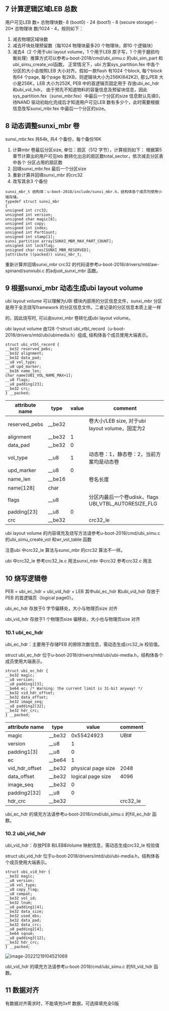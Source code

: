 ## 7 计算逻辑区域LEB 总数

用户可见LEB 数= 总物理块数- 8 (boot0) - 24 (boot1) - 8 (secure storage) - 20* 总物理块
数/1024 - 4，规则如下：

1. 减去物理区域块数
2. 减去坏块处理预留数（每1024 物理块最多20 个物理块，即10 个逻辑块）
3. 减去4（2 个用于ubi layout volume，1 个用于LEB 原子写，1 个用于磨损均衡处理）推算方式可以参考u-boot-2018/cmd/ubi_simu.c 的ubi_sim_part 和ubi_simu_create_vol函数。
   正常情况下，ubi 方案sys_partition.fex 中各个分区的大小会按照LEB 大小对齐。假如一款flash 有1024 个block, 每个block 有64 个page, 每个page 有2KB，则逻辑块大小为256K(642K2), 那么PEB 大小是256K，LEB 大小为252K, PEB 中的首逻辑页固定用于
   存放ubi_ec_hdr 和ubi_vid_hdr。
   由于预先不知道物料的容量信息及预留块信息，因此sys_partition.fex（sunxi_mbr.fex）中最后一个分区的size 信息默认先填0，待NAND 驱动初始化完成后才知道用户可见LEB 数有多少个，此时需要根据信息改写sunxi_mbr.fex 中最后一个分区的size。

## 8 动态调整sunxi_mbr 卷

sunxi_mbr.fex 共64k, 共4 个备份，每个备份16K

1. 计算mbr 卷最后分区size, 单位：扇区（512 字节），计算规则如下：
   根据第5 章节计算出的用户可见leb 数转化出总的扇区数total_sector，依次减去分区表中各个
   分区占用的扇区数
2. 回填sunxi_mbr.fex 最后一个分区size
3. 重新计算并回填sunxi_mbr 的crc32
4. 改写其余3 个备份

```
sunxi_mbr_t 结构体：u-boot-2018/include/sunxi_mbr.h，结构体各个成员均使用小端存储。
typedef struct sunxi_mbr
{
unsigned int crc32;
unsigned int version;
unsigned char magic[8];
unsigned int copy;
unsigned int index;
unsigned int PartCount;
unsigned int stamp[1];
sunxi_partition array[SUNXI_MBR_MAX_PART_COUNT];
unsigned int lockflag;
unsigned char res[SUNXI_MBR_RESERVED];
}attribute ((packed)) sunxi_mbr_t;
```

重新计算并回填sunxi_mbr crc32 的代码请参考u-boot-2018/drivers/mtd/aw-spinand/sunxiubi.c 的adjust_sunxi_mbr 函数。

## 9 根据sunxi_mbr 动态生成ubi layout volume

ubi layout volume 可以理解为UBI 模块内部用的分区信息文件，sunxi_mbr 分区是用于全志烧写framework 的分区信息文件。二者记录的分区信息本质上是一样

的，因此烧写时, 可以由sunxi_mbr 卷转化成ubi layout volume。

ubi layout volume 由128 个struct ubi_vtbl_record（u-boot-2018/drivers/mtd/ubi/ubimedia.h）组成, 结构体各个成员使用大端表示。

```
struct ubi_vtbl_record {
__be32 reserved_pebs;
__be32 alignment;
__be32 data_pad;
__u8 vol_type;
__u8 upd_marker;
__be16 name_len;
char name[UBI_VOL_NAME_MAX+1];
__u8 flags;
__u8 padding[23];
__be32 crc;
} __packed;
```

| attribute name | type   | value | comment                                              |
| -------------- | ------ | ----- | ---------------------------------------------------- |
| reserved_pebs  | __be32 |       | 卷大小/LEB size, 对于ubi layout volume，固定为2      |
| alignment      | __be32 | 1     |                                                      |
| data_pad       | __be32 | 0     |                                                      |
| vol_type       | __u8   | 1     | 动态卷：1，静态卷：2，当前方案均是动态卷             |
| upd_marker     | __u8   | 0     |                                                      |
| name_len       | __be16 |       | 卷名长度                                             |
| name[128]      | char   |       |                                                      |
| flags          | __u8   |       | 分区内最后一个卷udisk，flags UBI_VTBL_AUTORESIZE_FLG |
| padding[23]    | __u8   | 0     |                                                      |
| crc            | __be32 |       | crc32_le                                             |

ubi layout volume 的内容填充及烧写方法请参考u-boot-2018/cmd/ubi_simu.c 的ubi_simu_create_vol 和wr_vol_table 函数

注意ubi 中crc32_le 算法与sunxi_mbr 的crc32 算法不一样。

ubi 中crc32_le 参考crc32_le.c 用法sunxi_mbr 中crc32 参考crc32.c 用法

## 10 烧写逻辑卷

PEB = ubi_ec_hdr + ubi_vid_hdr + LEB
其中ubi_ec_hdr 和ubi_vid_hdr 存放于PEB 的首逻辑页（logical page0）。

ubi_ec_hdr 存放于0 字节偏移处，大小与物理页size 对齐

ubi_vid_hdr 存放于1 个物理页size 偏移处，大小也与物理页size 对齐

### 10.1 ubi_ec_hdr

ubi_ec_hdr：主要用于存储PEB 的擦除次数信息，需动态生成crc32_le 校验值。

struct ubi_ec_hdr 位于u-boot-2018/drivers/mtd/ubi/ubi-media.h，结构体各个成员使用大端表示。

```
struct ubi_ec_hdr {
__be32 magic;
__u8 version;
__u8 padding1[3];
__be64 ec; /* Warning: the current limit is 31-bit anyway! */
__be32 vid_hdr_offset;
__be32 data_offset;
__be32 image_seq;
__u8 padding2[32];
__be32 hdr_crc;
} __packed;
```

| attribute name | type   | value              | comment  |
| -------------- | ------ | ------------------ | -------- |
| magic          | __be32 | 0x55424923         | UBI#     |
| version        | __u8   | 1                  |          |
| padding1[3]    | __u8   | 0                  |          |
| ec             | __be64 | 1                  |          |
| vid_hdr_offset | __be32 | physical page size | 2048     |
| data_offset    | __be32 | logical page size  | 4096     |
| image_seq      | __be32 | 0                  |          |
| padding2[32]   | __u8   | 0                  |          |
| hdr_crc        | __be32 |                    | crc32_le |

ubi_ec_hdr 的填充方法请参考u-boot-2018/cmd/ubi_simu.c 的fill_ec_hdr 函数。

### 10.2 ubi_vid_hdr

ubi_vid_hdr：存放PEB 和LEB&Volume 映射信息，需动态生成crc32_le 校验值

struct ubi_vid_hdr 位于u-boot-2018/drivers/mtd/ubi/ubi-media.h，结构体各个成员使用大端表示。

```
struct ubi_vid_hdr {
__be32 magic;
__u8 version;
__u8 vol_type;
__u8 copy_flag;
__u8 compat;
__be32 vol_id;
__be32 lnum;
__u8 padding1[4];
__be32 data_size;
__be32 used_ebs;
__be32 data_pad;
__be32 data_crc;
__u8 padding2[4];
__be64 sqnum;
__u8 padding3[12];
__be32 hdr_crc;
} __packed;
```

![image-20221219104521069](https://photos.100ask.net/Tina-Sdk/Linux_SPINAND-UBI_Offline_ProgDevGuide_image-20221227.png)

ubi_vid_hdr 的填充方法请参考u-boot-2018/cmd/ubi_simu.c 的fill_vid_hdr 函数。

## 11 数据对齐

有数据对齐需求时，不能填充0xff 数据，可选择填充全0版